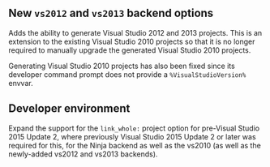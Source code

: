 ## New `vs2012` and `vs2013` backend options

Adds the ability to generate Visual Studio 2012 and 2013 projects.  This is an
extension to the existing Visual Studio 2010 projects so that it is no longer
required to manually upgrade the generated Visual Studio 2010 projects.

Generating Visual Studio 2010 projects has also been fixed since its developer
command prompt does not provide a `%VisualStudioVersion%` envvar.

## Developer environment

Expand the support for the `link_whole:` project option for pre-Visual Studio 2015
Update 2, where previously Visual Studio 2015 Update 2 or later was required for
this, for the Ninja backend as well as the vs2010 (as well as the newly-added
vs2012 and vs2013 backends).

